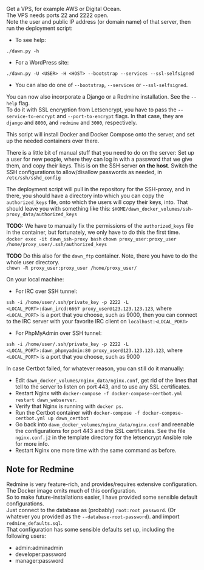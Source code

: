 Get a VPS, for example AWS or Digital Ocean.   
The VPS needs ports 22 and 2222 open.   
Note the user and public IP address (or domain name) of that server, then run the deployment script:   

- To see help:

`./dawn.py -h`

- For a WordPress site:

`./dawn.py -U <USER> -H <HOST> --bootstrap --services --ssl-selfsigned`

- You can also do one of `--bootstrap`, `--services` or `--ssl-selfsigned`.

You can now also incorporate a Django or a Redmine installation. See the `--help` flag.  
To do it with SSL encryption from Letsencrypt, you have to pass the `--service-to-encrypt` and `--port-to-encrypt` flags. In that case, they are `django` and `8000`, and `redmine` and `3000`, respectively.


This script will install Docker and Docker Compose onto the server, and set up the needed containers over there.

There is a little bit of manual stuff that you need to do on the server:
Set up a user for new people, where they can log in with a password that we give them, and copy their keys.
This is on the SSH server **on the host**.
Switch the SSH configurations to allow/disallow passwords as needed, in `/etc/ssh/sshd_config`


The deployment script will pull in the repository for the SSH-proxy, and in there, you should have a 
directory into which you can copy the `authorized_keys` file, onto which the users will copy their keys, into.
That should leave you with something like this:
`$HOME/dawn_docker_volumes/ssh-proxy_data/authorized_keys`

**TODO:** We have to manually fix the permissions of the `authorized_keys` file in the container, but fortunately, we only have to do this the first time.
`docker exec -it dawn_ssh-proxy bash`
`chown proxy_user:proxy_user /home/proxy_user/.ssh/authorized_keys`

**TODO** Do this also for the `dawn_ftp` container. Note, there you have to do the whole user directory.  
`chown -R proxy_user:proxy_user /home/proxy_user/`


On your local machine:

- For IRC over SSH tunnel:

`ssh -i /home/user/.ssh/private_key -p 2222 -L <LOCAL_PORT>:dawn_ircd:6667 proxy_user@123.123.123.123`, where `<LOCAL_PORT>` is a port that you choose,  such as 9000, then you can connect to the IRC server with your favorite IRC client on `localhost:<LOCAL_PORT>`

- For PhpMyAdmin over SSH tunnel:

`ssh -i /home/user/.ssh/private_key -p 2222 -L <LOCAL_PORT>:dawn_phpmyadmin:80 proxy_user@123.123.123.123`, where `<LOCAL_PORT>` is a port that you choose,  such as 9000


In case Certbot failed, for whatever reason, you can still do it manually:    

- Edit `dawn_docker_volumes/nginx_data/nginx.conf`, get rid of the lines that tell to the server to listen on port 443, and to use any SSL certificates.
- Restart Nginx with `docker-compose -f docker-compose-certbot.yml restart dawn_webserver`.
- Verify that Nginx is running with `docker ps`.
- Run the Certbot container with `docker-compose -f docker-compose-certbot.yml up dawn_certbot`
- Go back into `dawn_docker_volumes/nginx_data/nginx.conf` and reenable the configurations for port 443 and the SSL certificates. See the file `nginx.conf.j2` in the template directory for the letsencrypt Ansible role for more info.
- Restart Nginx one more time with the same command as before.


## Note for Redmine

Redmine is very feature-rich, and provides/requires extensive configuration.   
The Docker image omits much of this configuration.   
So to make future-installations easier, I have provided some sensible default configurations.   
Just connect to the database as (probably) `root:root_password`. (Or whatever you provided as the `--database-root-password`). and import `redmine_defaults.sql`.    
That configuration has some sensible defaults set up, including the following users:
- admin:adminadmin
- developer:password
- manager:password

